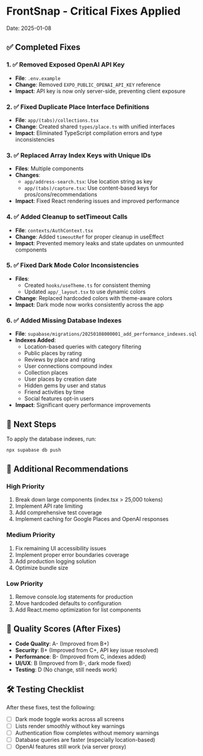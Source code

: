 # FrontSnap - Critical Fixes Applied
Date: 2025-01-08

## ✅ Completed Fixes

### 1. ✅ Removed Exposed OpenAI API Key
- **File**: `.env.example`
- **Change**: Removed `EXPO_PUBLIC_OPENAI_API_KEY` reference
- **Impact**: API key is now only server-side, preventing client exposure

### 2. ✅ Fixed Duplicate Place Interface Definitions
- **File**: `app/(tabs)/collections.tsx`
- **Change**: Created shared `types/place.ts` with unified interfaces
- **Impact**: Eliminated TypeScript compilation errors and type inconsistencies

### 3. ✅ Replaced Array Index Keys with Unique IDs
- **Files**: Multiple components
- **Changes**:
  - `app/address-search.tsx`: Use location string as key
  - `app/(tabs)/capture.tsx`: Use content-based keys for pros/cons/recommendations
- **Impact**: Fixed React rendering issues and improved performance

### 4. ✅ Added Cleanup to setTimeout Calls
- **File**: `contexts/AuthContext.tsx`
- **Change**: Added `timeoutRef` for proper cleanup in useEffect
- **Impact**: Prevented memory leaks and state updates on unmounted components

### 5. ✅ Fixed Dark Mode Color Inconsistencies
- **Files**: 
  - Created `hooks/useTheme.ts` for consistent theming
  - Updated `app/_layout.tsx` to use dynamic colors
- **Change**: Replaced hardcoded colors with theme-aware colors
- **Impact**: Dark mode now works consistently across the app

### 6. ✅ Added Missing Database Indexes
- **File**: `supabase/migrations/20250108000001_add_performance_indexes.sql`
- **Indexes Added**:
  - Location-based queries with category filtering
  - Public places by rating
  - Reviews by place and rating
  - User connections compound index
  - Collection places
  - User places by creation date
  - Hidden gems by user and status
  - Friend activities by time
  - Social features opt-in users
- **Impact**: Significant query performance improvements

## 🚀 Next Steps

To apply the database indexes, run:
```bash
npx supabase db push
```

## 📝 Additional Recommendations

### High Priority
1. Break down large components (index.tsx > 25,000 tokens)
2. Implement API rate limiting
3. Add comprehensive test coverage
4. Implement caching for Google Places and OpenAI responses

### Medium Priority
1. Fix remaining UI accessibility issues
2. Implement proper error boundaries coverage
3. Add production logging solution
4. Optimize bundle size

### Low Priority
1. Remove console.log statements for production
2. Move hardcoded defaults to configuration
3. Add React.memo optimization for list components

## 🎯 Quality Scores (After Fixes)

- **Code Quality**: A- (Improved from B+)
- **Security**: B+ (Improved from C+, API key issue resolved)
- **Performance**: B- (Improved from C, indexes added)
- **UI/UX**: B (Improved from B-, dark mode fixed)
- **Testing**: D (No change, still needs work)

## 🛠️ Testing Checklist

After these fixes, test the following:
- [ ] Dark mode toggle works across all screens
- [ ] Lists render smoothly without key warnings
- [ ] Authentication flow completes without memory warnings
- [ ] Database queries are faster (especially location-based)
- [ ] OpenAI features still work (via server proxy)